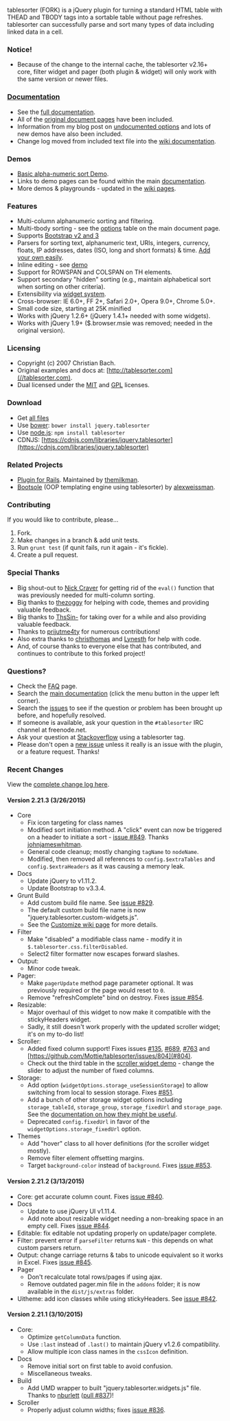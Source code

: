 tablesorter (FORK) is a jQuery plugin for turning a standard HTML table with THEAD and TBODY tags into a sortable table without page refreshes.
tablesorter can successfully parse and sort many types of data including linked data in a cell.

### Notice!

* Because of the change to the internal cache, the tablesorter v2.16+ core, filter widget and pager (both plugin &amp; widget) will only work with the same version or newer files.

### [Documentation](//mottie.github.io/tablesorter/docs/)

* See the [full documentation](//mottie.github.io/tablesorter/docs/).
* All of the [original document pages](//tablesorter.com/docs/) have been included.
* Information from my blog post on [undocumented options](//wowmotty.blogspot.com/2011/06/jquery-tablesorter-missing-docs.html) and lots of new demos have also been included.
* Change log moved from included text file into the [wiki documentation](//github.com/Mottie/tablesorter/wiki/Changes).

### Demos

* [Basic alpha-numeric sort Demo](//mottie.github.com/tablesorter/).
* Links to demo pages can be found within the main [documentation](//mottie.github.io/tablesorter/docs/).
* More demos & playgrounds - updated in the [wiki pages](//github.com/Mottie/tablesorter/wiki).

### Features

* Multi-column alphanumeric sorting and filtering.
* Multi-tbody sorting - see the [options](//mottie.github.io/tablesorter/docs/index.html#options) table on the main document page.
* Supports [Bootstrap v2 and 3](//mottie.github.io/tablesorter/docs/example-widget-bootstrap-theme.html)
* Parsers for sorting text, alphanumeric text, URIs, integers, currency, floats, IP addresses, dates (ISO, long and short formats) &amp; time. [Add your own easily](//mottie.github.io/tablesorter/docs/example-parsers.html).
* Inline editing - see [demo](//mottie.github.io/tablesorter/docs/example-widget-editable.html)
* Support for ROWSPAN and COLSPAN on TH elements.
* Support secondary "hidden" sorting (e.g., maintain alphabetical sort when sorting on other criteria).
* Extensibility via [widget system](//mottie.github.io/tablesorter/docs/example-widgets.html).
* Cross-browser: IE 6.0+, FF 2+, Safari 2.0+, Opera 9.0+, Chrome 5.0+.
* Small code size, starting at 25K minified
* Works with jQuery 1.2.6+ (jQuery 1.4.1+ needed with some widgets).
* Works with jQuery 1.9+ ($.browser.msie was removed; needed in the original version).

### Licensing

* Copyright (c) 2007 Christian Bach.
* Original examples and docs at: [http://tablesorter.com](//tablesorter.com).
* Dual licensed under the [MIT](//www.opensource.org/licenses/mit-license.php) and [GPL](//www.gnu.org/licenses/gpl.html) licenses.

### Download

* Get [all files](https://github.com/Mottie/tablesorter/archive/master.zip)
* Use [bower](http://bower.io/): `bower install jquery.tablesorter`
* Use [node.js](http://nodejs.org/): `npm install tablesorter`
* CDNJS: [https://cdnjs.com/libraries/jquery.tablesorter](https://cdnjs.com/libraries/jquery.tablesorter)

### Related Projects

* [Plugin for Rails](//github.com/themilkman/jquery-tablesorter-rails). Maintained by [themilkman](//github.com/themilkman).
* [Bootsole](//alexweissman.github.io/bootsole/) (OOP templating engine using tablesorter) by [alexweissman](//github.com/alexweissman).

### Contributing

If you would like to contribute, please...

1. Fork.
2. Make changes in a branch & add unit tests.
3. Run `grunt test` (if qunit fails, run it again - it's fickle).
4. Create a pull request.

### Special Thanks

* Big shout-out to [Nick Craver](//github.com/NickCraver) for getting rid of the `eval()` function that was previously needed for multi-column sorting.
* Big thanks to [thezoggy](//github.com/thezoggy) for helping with code, themes and providing valuable feedback.
* Big thanks to [ThsSin-](//github.com/TheSin-) for taking over for a while and also providing valuable feedback.
* Thanks to [prijutme4ty](https://github.com/prijutme4ty) for numerous contributions!
* Also extra thanks to [christhomas](//github.com/christhomas) and [Lynesth](//github.com/Lynesth) for help with code.
* And, of course thanks to everyone else that has contributed, and continues to contribute to this forked project!

### Questions?

* Check the [FAQ](//github.com/Mottie/tablesorter/wiki/FAQ) page.
* Search the [main documentation](//mottie.github.io/tablesorter/docs/) (click the menu button in the upper left corner).
* Search the [issues](//github.com/Mottie/tablesorter/issues) to see if the question or problem has been brought up before, and hopefully resolved.
* If someone is available, ask your question in the `#tablesorter` IRC channel at freenode.net.
* Ask your question at [Stackoverflow](//stackoverflow.com/questions/tagged/tablesorter) using a tablesorter tag.
* Please don't open a [new issue](//github.com/Mottie/tablesorter/issues) unless it really is an issue with the plugin, or a feature request. Thanks!

### Recent Changes

View the [complete change log here](//github.com/Mottie/tablesorter/wiki/Changes).

#### <a name="v2.21.3">Version 2.21.3</a> (3/26/2015)

* Core
  * Fix icon targeting for class names
  * Modified sort initiation method. A "click" event can now be triggered on a header to initiate a sort - [issue #849](https://github.com/Mottie/tablesorter/pull/849). Thanks [johnjameswhitman](https://github.com/johnjameswhitman).
  * General code cleanup; mostly changing `tagName` to `nodeName`.
  * Modified, then removed all references to `config.$extraTables` and `config.$extraHeaders` as it was causing a memory leak.
* Docs
  * Update jQuery to v1.11.2.
  * Update Bootstrap to v3.3.4.
* Grunt Build
  * Add custom build file name. See [issue #829](https://github.com/Mottie/tablesorter/issues/829).
  * The default custom build file name is now "jquery.tablesorter.custom-widgets.js".
  * See the [Customize wiki page](https://github.com/Mottie/tablesorter/wiki/Customize#custom-build) for more details.
* Filter
  * Make "disabled" a modifiable class name - modify it in `$.tablesorter.css.filterDisabled`.
  * Select2 filter formatter now escapes forward slashes.
* Output:
  * Minor code tweak.
* Pager:
  * Make `pagerUpdate` method page parameter optional. It was previously required or the page would reset to `0`.
  * Remove "refreshComplete" bind on destroy. Fixes [issue #854](https://github.com/Mottie/tablesorter/issues/854).
* Resizable:
  * Major overhaul of this widget to now make it compatible with the stickyHeaders widget.
  * Sadly, it still doesn't work properly with the updated scroller widget; it's on my to-do list!
* Scroller:
  * Added fixed column support! Fixes issues [#135](https://github.com/Mottie/tablesorter/issues/135), [#689](https://github.com/Mottie/tablesorter/issues/689), [#763](https://github.com/Mottie/tablesorter/issues/763) and [https://github.com/Mottie/tablesorter/issues/804](#804).
  * Check out the third table in the [scroller widget demo](http://mottie.github.io/tablesorter/docs/example-widget-scroller.html#group) - change the slider to adjust the number of fixed columns.
* Storage:
  * Add option (`widgetOptions.storage_useSessionStorage`) to allow switching from local to session storage. Fixes [#851](https://github.com/Mottie/tablesorter/issues/851).
  * Add a bunch of other storage widget options including `storage_tableId`, `storage_group`, `storage_fixedUrl` and `storage_page`. See the [documentation on how they might be useful](http://mottie.github.io/tablesorter/docs/#widget-storage-fixed-url).
  * Deprecated `config.fixedUrl` in favor of the `widgetOptions.storage_fixedUrl` option.
* Themes
  * Add "hover" class to all hover definitions (for the scroller widget mostly).
  * Remove filter element offsetting margins.
  * Target `background-color` instead of `background`. Fixes [issue #853](https://github.com/Mottie/tablesorter/issues/853).

#### <a name="v2.21.2">Version 2.21.2</a> (3/13/2015)

* Core: get accurate column count. Fixes [issue #840](https://github.com/Mottie/tablesorter/issues/840).
* Docs
  * Update to use jQuery UI v1.11.4.
  * Add note about resizable widget needing a non-breaking space in an empty cell. Fixes [issue #844](https://github.com/Mottie/tablesorter/issues/844).
* Editable: fix editable not updating properly on update/pager complete.
* Filter: prevent error if `parseFilter` returns `NaN` - this depends on what custom parsers return.
* Output: change carriage returns & tabs to unicode equivalent so it works in Excel. Fixes [issue #845](https://github.com/Mottie/tablesorter/issues/845).
* Pager
  * Don't recalculate total rows/pages if using ajax.
  * Remove outdated pager.min file in the `addons` folder; it is now available in the `dist/js/extras` folder.
* Uitheme: add icon classes while using stickyHeaders. See [issue #842](https://github.com/Mottie/tablesorter/issues/842).

#### <a name="v2.21.1">Version 2.21.1</a> (3/10/2015)

* Core:
  * Optimize `getColumnData` function.
  * Use `:last` instead of `.last()` to maintain jQuery v1.2.6 compatibility.
  * Allow multiple icon class names in the `cssIcon` definition.
* Docs
  * Remove initial sort on first table to avoid confusion.
  * Miscellaneous tweaks.
* Build
  * Add UMD wrapper to built "jquery.tablesorter.widgets.js" file. Thanks to [nburlett](https://github.com/nburlett) ([pull #837](https://github.com/Mottie/tablesorter/pull/837))!
* Scroller
  * Properly adjust column widths; fixes [issue #836](https://github.com/Mottie/tablesorter/issues/836).
